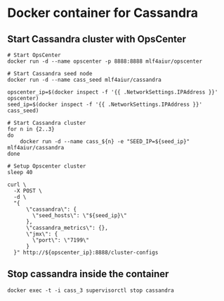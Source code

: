 Docker container for Cassandra
==============================

Start Cassandra cluster with OpsCenter
--------------------------------------

    # Start OpsCenter
    docker run -d --name opscenter -p 8888:8888 mlf4aiur/opscenter

    # Start Cassandra seed node
    docker run -d --name cass_seed mlf4aiur/cassandra

    opscenter_ip=$(docker inspect -f '{{ .NetworkSettings.IPAddress }}' opscenter)
    seed_ip=$(docker inspect -f '{{ .NetworkSettings.IPAddress }}' cass_seed)

    # Start Cassandra cluster
    for n in {2..3}
    do
        docker run -d --name cass_${n} -e "SEED_IP=${seed_ip}" mlf4aiur/cassandra
    done

    # Setup Opscenter cluster
    sleep 40

    curl \
      -X POST \
      -d \
      "{
          \"cassandra\": {
            \"seed_hosts\": \"${seed_ip}\"
          },
          \"cassandra_metrics\": {},
          \"jmx\": {
            \"port\": \"7199\"
          }
      }" http://${opscenter_ip}:8888/cluster-configs

Stop cassandra inside the container
-----------------------------------

    docker exec -t -i cass_3 supervisorctl stop cassandra

